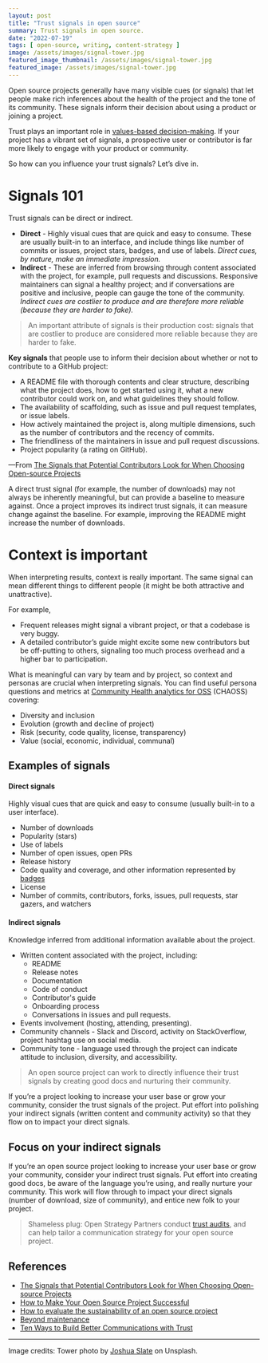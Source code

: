 ```yaml
---
layout: post
title: "Trust signals in open source"
summary: Trust signals in open source.
date: "2022-07-19"
tags: [ open-source, writing, content-strategy ]
image: /assets/images/signal-tower.jpg
featured_image_thumbnail: /assets/images/signal-tower.jpg
featured_image: /assets/images/signal-tower.jpg
---
```


Open source projects generally have many visible cues (or signals) that let people make rich inferences about the health of the project and the tone of its community. These signals inform their decision about using a product or joining a project. 

Trust plays an important role in [values-based decision-making](https://www.forbes.com/sites/forbescoachescouncil/2018/07/20/what-does-it-mean-to-make-values-based-decisions-12-entrepreneurs-weigh-in/). If your project has a vibrant set of signals, a prospective user or contributor is far more likely to engage with your product or community. 

So how can you influence your trust signals? Let’s dive in.


# Signals 101

Trust signals can be direct or indirect.

* **Direct** - Highly visual cues that are quick and easy to consume. These are usually built-in to an interface, and include things like number of commits or issues, project stars, badges, and use of labels.
_Direct cues, by nature, make an immediate impression._
* **Indirect** - These are inferred from browsing through content associated with the project, for example, pull requests and discussions. Responsive maintainers can  signal a healthy project; and if conversations are positive and inclusive, people can gauge the tone of the community.
_Indirect cues are costlier to produce and are therefore more reliable (because they are harder to fake)._

> An important attribute of signals is their production cost: signals that are costlier to produce are considered more reliable because they are harder to fake. 

**Key signals** that people use to inform their decision about whether or not to contribute to a GitHub project:

* A README file with thorough contents and clear structure, describing what the project does, how to get started using it, what a new contributor could work on, and what guidelines they should follow.
* The availability of scaffolding, such as issue and pull request templates, or issue labels.
* How actively maintained the project is, along multiple dimensions, such as the number of contributors and the recency of commits.
* The friendliness of the maintainers in issue and pull request discussions.
* Project popularity (a rating on GitHub).

—From [The Signals that Potential Contributors Look for When Choosing Open-source Projects](https://dl.acm.org/doi/pdf/10.1145/3359224)

A direct trust signal (for example, the number of downloads) may not always be inherently meaningful, but can provide a baseline to measure against. Once a project improves its indirect trust signals, it can measure change against the baseline. For example, improving the README might increase the number of downloads.


# Context is important

When interpreting results, context is really important. The same signal can mean different things to different people (it might be both attractive and unattractive). 

For example, 

* Frequent releases might signal a vibrant project, or that a codebase is very buggy.
* A detailed contributor’s guide might excite some new contributors but be off-putting to others, signaling too much process overhead and a higher bar to participation.

What is meaningful can vary by team and by project, so context and personas are crucial when interpreting signals. You can find useful persona questions and metrics at [Community Health analytics for OSS](https://chaoss.community/metrics/) (CHAOSS) covering:

* Diversity and inclusion
* Evolution (growth and decline of project)
* Risk (security, code quality, license, transparency)
* Value (social, economic, individual, communal)

## Examples of signals

#### Direct signals

Highly visual cues that are quick and easy to consume (usually built-in to a user interface).

* Number of downloads
* Popularity (stars)
* Use of labels
* Number of open issues, open PRs
* Release history
* Code quality and coverage, and other information represented by [badges](https://github.com/badges/shields)
* License
* Number of commits, contributors, forks, issues, pull requests, star gazers, and watchers

#### Indirect signals

Knowledge inferred from additional information available about the project. 

* Written content associated with the project, including:
    * README
    * Release notes
    * Documentation
    * Code of conduct
    * Contributor's guide
    * Onboarding process
    * Conversations in issues and pull requests.
* Events involvement (hosting, attending, presenting).
* Community channels - Slack and Discord, activity on StackOverflow, project hashtag use on social media.
* Community tone - language used through the project can indicate attitude to inclusion, diversity, and accessibility. 

> An open source project can work to directly influence their trust signals by creating good docs and nurturing their community.

If you’re a project looking to increase your user base or grow your community, consider the trust signals of the project. Put effort into polishing your indirect signals (written content and community activity) so that they flow on to impact your direct signals.

## Focus on your indirect signals

If you’re an open source project looking to increase your user base or grow your community, consider your indirect trust signals. Put effort into 
creating good docs, be aware of the language you’re using, and really nurture your community. This work will flow through to impact your direct 
signals (number of download, size of community), and entice new folk to your project.

> Shameless plug: Open Strategy Partners conduct [trust audits](https://openstrategypartners.com/services/strategize#:~:text=to%20learn%20more!-,Trust%20Signals%20Audit,-What%20are%20Trust), and can help tailor a communication strategy for your open source project.

## References

* [The Signals that Potential Contributors Look for When Choosing Open-source Projects](https://dl.acm.org/doi/pdf/10.1145/3359224)
* [How to Make Your Open Source Project Successful](https://dmitripavlutin.com/how-to-make-your-open-source-project-successful/)
* [How to evaluate the sustainability of an open source project](https://opensource.com/life/14/1/evaluate-sustainability-open-source-project)
* [Beyond maintenance](https://increment.com/open-source/beyond-maintenance/) 
* [Ten Ways to Build Better Communications with Trust](https://openstrategypartners.com/ten-ways-to-build-better-communications-with-trust) 

---

Image credits: Tower photo by [Joshua Slate](https://unsplash.com/photos/q1bPJfULENA) on Unsplash.
